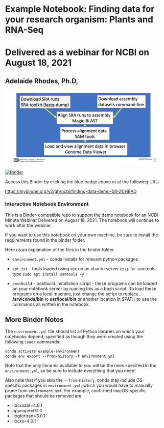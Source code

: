 # Example Notebook: Finding data for your research organism: Plants and RNA-Seq
# Delivered as a webinar for NCBI on August 18, 2021
## Adelaide Rhodes, Ph.D,


![Workflow Diagram](img/Workflow_demo.png)


[![Binder](https://mybinder.org/badge_logo.svg)](https://mybinder.org/v2/gh/ncbi/finding-data-demo-08-21/HEAD)


Access this Binder by clicking the blue badge above or at the following URL:

https://mybinder.org/v2/gh/ncbi/finding-data-demo-08-21/HEAD


### Interactive Notebook Environment

This is a Binder-compatible repo to support the demo notebook for an NCBI Minute Webinar Delivered on August 18, 2021. The notebook will continue to work after the webinar.

If you want to use this notebook on your own machine, be sure to install the requirements found in the binder folder.

Here us an explanation of the files in the binder folder.

* `environment.yml` - conda installs for relevant python packages

* `apt.txt` - tools loaded using `apt` on an ubuntu server (e.g. for samtools, type `sudo apt install samtools -y`

* `postBuild` - postbuild installation script - these programs can be loaded on your notebook server by running this as a bash script. To load these programs on a local machine, just change the script to replace **/srv/conda/bin** to **usr/local/bin** or another location in $PATH to use the commands as written in the notebook.




## More Binder Notes

The `environment.yml` file should list all Python libraries on which your notebooks
depend, specified as though they were created using the following `conda` commands:

```
conda activate example-environment
conda env export --from-history -f environment.yml
```

Note that the only libraries available to you will be the ones specified in
the `environment.yml`, so be sure to include everything that you need! 

Also note that if you skip the `--from-history`, conda may include OS-specific
packages in `environment.yml`, which you would have to manually prune from
`environment.yml`.  For example, confirmed macOS-specific packages that should
be removed are:

* libcxxabi=4.0.1
* appnope=0.1.0
* libgfortran=3.0.1
* libcxx=4.0.1
